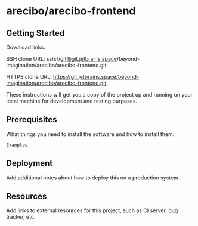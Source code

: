# arecibo/arecibo-frontend



## Getting Started

Download links:

SSH clone URL: ssh://git@git.jetbrains.space/beyond-imagination/arecibo/arecibo-frontend.git

HTTPS clone URL: https://git.jetbrains.space/beyond-imagination/arecibo/arecibo-frontend.git



These instructions will get you a copy of the project up and running on your local machine for development and testing purposes.

## Prerequisites

What things you need to install the software and how to install them.

```
Examples
```

## Deployment

Add additional notes about how to deploy this on a production system.

## Resources

Add links to external resources for this project, such as CI server, bug tracker, etc.
